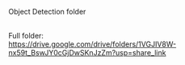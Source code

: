 Object Detection folder

<br>Full folder:
<br> https://drive.google.com/drive/folders/1VGJIV8W-nx59t_BswJY0cGjDwSKnJzZm?usp=share_link
